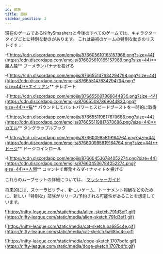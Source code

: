 ```yaml
---
id: 部族
title: 部族
sidebar_position: 2
---
```


現在のゲームであるNiftySmashersと今後のすべてのゲームでは、キャラクタータイプごとに特別な動きがあります。 これは最初のゲームの特別な動きのリストです：

-![https://cdn.discordapp.com/emojis/876605610165157968.png?size=44](https://cdn.discordapp.com/emojis/876605610165157968.png?size=44)**類人猿** ブーメランバナナを投げる

-![https://cdn.discordapp.com/emojis/876655147634294794.png?size=44](https://cdn.discordapp.com/emojis/876655147634294794.png?size=44)**エイリアン** テレポート

-![https://cdn.discordapp.com/emojis/876655087869644830.png?size=44](https://cdn.discordapp.com/emojis/876655087869644830.png?size=44)**猫** パウンドしてバットパワーとスピードブーストを一時的に取得

-![https://cdn.discordapp.com/emojis/876655119817670686.png?size=44](https://cdn.discordapp.com/emojis/876655119817670686.png?size=44)**カエル** タングラップルフック

-![https://cdn.discordapp.com/emojis/876600985819164764.png?size=44](https://cdn.discordapp.com/emojis/876600985819164764.png?size=44)**ドージ** ドージコインロール

-![https://cdn.discordapp.com/emojis/876604536784052274.png?size=44](https://cdn.discordapp.com/emojis/876604536784052274.png?size=44)**人間** コマンドで爆発するダイナマイトを投げる

これらのムーブセットの詳細については、 [マッシャーガイド](/guides/nifty-smashers/tribes)

将来的には、スケーラビリティ、新しいゲーム、トーナメント報酬などのために、新しい「特別な」部族がリリース/予約される可能性があることを想定しています。

![https://nifty-league.com/static/media/alien-sketch.791d3ef1.gif](https://nifty-league.com/static/media/alien-sketch.791d3ef1.gif)

![https://nifty-league.com/static/media/cat-sketch.ba685c4e.gif](https://nifty-league.com/static/media/cat-sketch.ba685c4e.gif)

![https://nifty-league.com/static/media/doge-sketch.1707bdfc.gif](https://nifty-league.com/static/media/doge-sketch.1707bdfc.gif)
